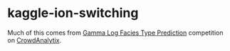 # kaggle-ion-switching

Much of this comes from [Gamma Log Facies Type Prediction](https://www.kaggle.com/pradeeppathak9/gamma-log-facies-type-prediction) competition on [CrowdAnalytix](https://www.crowdanalytix.com/contests/gamma-log-facies-type-prediction).


